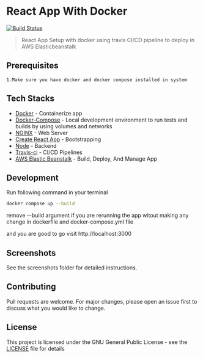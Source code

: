 # React App With Docker

[![Build Status](https://travis-ci.com/nomanaadma/docker-react.svg?branch=master)](https://travis-ci.com/nomanaadma/docker-react)

> React App Setup with docker using travis CI/CD pipeline to deploy in AWS Elasticbeanstalk

## Prerequisites

```
1.Make sure you have docker and docker compose installed in system
```

## Tech Stacks
* [Docker](https://www.docker.com) - Containerize app
* [Docker-Compose](https://docs.docker.com/compose) - Local development environment to run tests and builds by using volumes and networks
* [NGINX](https://www.nginx.com/) - Web Server
* [Create React App](https://github.com/facebook/create-react-app) - Bootstrapping
* [Node](https://hub.docker.com/_/node) - Backend
* [Travis-ci](https://travis-ci.com/) - CI/CD Pipelines
* [AWS Elastic Beanstalk](https://aws.amazon.com/elasticbeanstalk/) - Build, Deploy, And Manage App

## Development
Run following command in your terminal 

```bash
docker compose up --build
```

remove --build argument if you are rerunning the app witout making any change in dockerfile and docker-compose.yml file

and you are good to go visit http://localhost:3000

## Screenshots
See the screenshots folder for detailed instructions.

## Contributing
Pull requests are welcome. For major changes, please open an issue first to discuss what you would like to change.

## License
This project is licensed under the GNU General Public License - see the [LICENSE](LICENSE) file for details